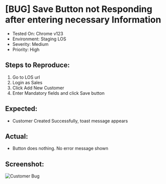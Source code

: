 
# [BUG] Save Button not Responding after entering necessary Information

- Tested On: Chrome v123
- Environment: Staging LOS
- Severity: Medium
- Priority: High

## Steps to Reproduce:
1. Go to LOS url
2. Login as Sales
3. Click Add New Customer
4. Enter Mandatory fields and click Save button

## Expected:
- Customer Created Successfully, toast message appears

## Actual:
- Button does nothing. No error message shown

## Screenshot:
![Customer Bug](../screenshots/customercreation-bug.png)

